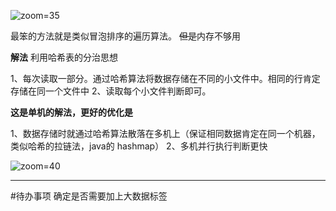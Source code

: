 ![zoom=35](Pasted%20image%2020231214223439.png)

最笨的方法就是类似冒泡排序的遍历算法。
~~但是~~内存不够用

**解法** 利用哈希表的分治思想

1、每次读取一部分。通过哈希算法将数据存储在不同的小文件中。相同的行肯定存储在同一个文件中
2、读取每个小文件判断即可。

**这是单机的解法，更好的优化是**

1、数据存储时就通过哈希算法散落在多机上（保证相同数据肯定在同一个机器，类似哈希的拉链法，java的 hashmap）
2、多机并行执行判断更快

![zoom=40](Pasted%20image%2020231214223503.png)

-----

#待办事项 确定是否需要加上大数据标签